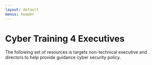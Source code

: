 ```yaml
---
layout: default
menus: header
---
```


# Cyber Training 4 Executives

The following set of resources is targets non-technical executive and directors to help provide guidance cyber security policy.
